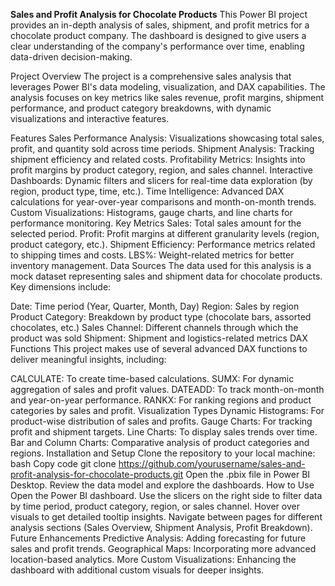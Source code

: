 **Sales and Profit Analysis for Chocolate Products**
This Power BI project provides an in-depth analysis of sales, shipment, and profit metrics for a chocolate product company. The dashboard is designed to give users a clear understanding of the company's performance over time, enabling data-driven decision-making.

Project Overview
The project is a comprehensive sales analysis that leverages Power BI's data modeling, visualization, and DAX capabilities. The analysis focuses on key metrics like sales revenue, profit margins, shipment performance, and product category breakdowns, with dynamic visualizations and interactive features.

Features
Sales Performance Analysis: Visualizations showcasing total sales, profit, and quantity sold across time periods.
Shipment Analysis: Tracking shipment efficiency and related costs.
Profitability Metrics: Insights into profit margins by product category, region, and sales channel.
Interactive Dashboards: Dynamic filters and slicers for real-time data exploration (by region, product type, time, etc.).
Time Intelligence: Advanced DAX calculations for year-over-year comparisons and month-on-month trends.
Custom Visualizations: Histograms, gauge charts, and line charts for performance monitoring.
Key Metrics
Sales: Total sales amount for the selected period.
Profit: Profit margins at different granularity levels (region, product category, etc.).
Shipment Efficiency: Performance metrics related to shipping times and costs.
LBS%: Weight-related metrics for better inventory management.
Data Sources
The data used for this analysis is a mock dataset representing sales and shipment data for chocolate products. Key dimensions include:

Date: Time period (Year, Quarter, Month, Day)
Region: Sales by region
Product Category: Breakdown by product type (chocolate bars, assorted chocolates, etc.)
Sales Channel: Different channels through which the product was sold
Shipment: Shipment and logistics-related metrics
DAX Functions
This project makes use of several advanced DAX functions to deliver meaningful insights, including:

CALCULATE: To create time-based calculations.
SUMX: For dynamic aggregation of sales and profit values.
DATEADD: To track month-on-month and year-on-year performance.
RANKX: For ranking regions and product categories by sales and profit.
Visualization Types
Dynamic Histograms: For product-wise distribution of sales and profits.
Gauge Charts: For tracking profit and shipment targets.
Line Charts: To display sales trends over time.
Bar and Column Charts: Comparative analysis of product categories and regions.
Installation and Setup
Clone the repository to your local machine:
bash
Copy code
git clone https://github.com/yourusername/sales-and-profit-analysis-for-chocolate-products.git
Open the .pbix file in Power BI Desktop.
Review the data model and explore the dashboards.
How to Use
Open the Power BI dashboard.
Use the slicers on the right side to filter data by time period, product category, region, or sales channel.
Hover over visuals to get detailed tooltip insights.
Navigate between pages for different analysis sections (Sales Overview, Shipment Analysis, Profit Breakdown).
Future Enhancements
Predictive Analysis: Adding forecasting for future sales and profit trends.
Geographical Maps: Incorporating more advanced location-based analytics.
More Custom Visualizations: Enhancing the dashboard with additional custom visuals for deeper insights.


